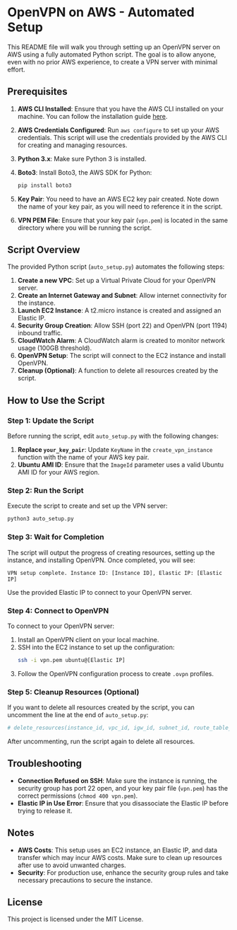 # OpenVPN on AWS - Automated Setup

This README file will walk you through setting up an OpenVPN server on AWS using a fully automated Python script. The goal is to allow anyone, even with no prior AWS experience, to create a VPN server with minimal effort.

## Prerequisites

1. **AWS CLI Installed**: Ensure that you have the AWS CLI installed on your machine. You can follow the installation guide [here](https://docs.aws.amazon.com/cli/latest/userguide/getting-started-install.html).

2. **AWS Credentials Configured**: Run `aws configure` to set up your AWS credentials. This script will use the credentials provided by the AWS CLI for creating and managing resources.

3. **Python 3.x**: Make sure Python 3 is installed.

4. **Boto3**: Install Boto3, the AWS SDK for Python:
   ```bash
   pip install boto3
   ```

5. **Key Pair**: You need to have an AWS EC2 key pair created. Note down the name of your key pair, as you will need to reference it in the script.

6. **VPN PEM File**: Ensure that your key pair (`vpn.pem`) is located in the same directory where you will be running the script.

## Script Overview
The provided Python script (`auto_setup.py`) automates the following steps:

1. **Create a new VPC**: Set up a Virtual Private Cloud for your OpenVPN server.
2. **Create an Internet Gateway and Subnet**: Allow internet connectivity for the instance.
3. **Launch EC2 Instance**: A t2.micro instance is created and assigned an Elastic IP.
4. **Security Group Creation**: Allow SSH (port 22) and OpenVPN (port 1194) inbound traffic.
5. **CloudWatch Alarm**: A CloudWatch alarm is created to monitor network usage (100GB threshold).
6. **OpenVPN Setup**: The script will connect to the EC2 instance and install OpenVPN.
7. **Cleanup (Optional)**: A function to delete all resources created by the script.

## How to Use the Script

### Step 1: Update the Script
Before running the script, edit `auto_setup.py` with the following changes:

1. **Replace `your_key_pair`**: Update `KeyName` in the `create_vpn_instance` function with the name of your AWS key pair.
2. **Ubuntu AMI ID**: Ensure that the `ImageId` parameter uses a valid Ubuntu AMI ID for your AWS region.

### Step 2: Run the Script
Execute the script to create and set up the VPN server:
```bash
python3 auto_setup.py
```

### Step 3: Wait for Completion
The script will output the progress of creating resources, setting up the instance, and installing OpenVPN. Once completed, you will see:
```
VPN setup complete. Instance ID: [Instance ID], Elastic IP: [Elastic IP]
```

Use the provided Elastic IP to connect to your OpenVPN server.

### Step 4: Connect to OpenVPN
To connect to your OpenVPN server:
1. Install an OpenVPN client on your local machine.
2. SSH into the EC2 instance to set up the configuration:
   ```bash
   ssh -i vpn.pem ubuntu@[Elastic IP]
   ```
3. Follow the OpenVPN configuration process to create `.ovpn` profiles.

### Step 5: Cleanup Resources (Optional)
If you want to delete all resources created by the script, you can uncomment the line at the end of `auto_setup.py`:
```python
# delete_resources(instance_id, vpc_id, igw_id, subnet_id, route_table_id, sg_id, allocation_id)
```
After uncommenting, run the script again to delete all resources.

## Troubleshooting
- **Connection Refused on SSH**: Make sure the instance is running, the security group has port 22 open, and your key pair file (`vpn.pem`) has the correct permissions (`chmod 400 vpn.pem`).
- **Elastic IP in Use Error**: Ensure that you disassociate the Elastic IP before trying to release it.

## Notes
- **AWS Costs**: This setup uses an EC2 instance, an Elastic IP, and data transfer which may incur AWS costs. Make sure to clean up resources after use to avoid unwanted charges.
- **Security**: For production use, enhance the security group rules and take necessary precautions to secure the instance.

## License
This project is licensed under the MIT License.

